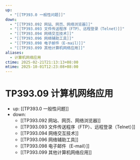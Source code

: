 ```yaml
---
up:
  - "[[TP393.0 一般性问题]]"
down:
  - "[[TP393.092 网站、网页、网络浏览器]]"
  - "[[TP393.093 文件传送程序（FTP）、远程登录（Telnet）]]"
  - "[[TP393.094 网络交互技术]]"
  - "[[TP393.096 网络辅助工具]]"
  - "[[TP393.098 电子邮件（E-mail）]]"
  - "[[TP393.099 其他计算机网络应用]]"
aliases:
  - 计算机网络应用
ctime: 2025-02-21T21:13:13+08:00
mtime: 2025-10-01T12:23:08+08:00
---
```


# TP393.09 计算机网络应用

- up: [[TP393.0 一般性问题]]
- down:	
	- [[TP393.092 网站、网页、网络浏览器]]
	- [[TP393.093 文件传送程序（FTP）、远程登录（Telnet）]]
	- [[TP393.094 网络交互技术]]
	- [[TP393.096 网络辅助工具]]
	- [[TP393.098 电子邮件（E-mail）]]
	- [[TP393.099 其他计算机网络应用]]
	
